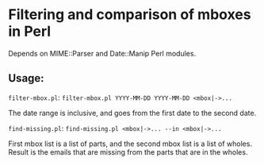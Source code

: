 # Filtering and comparison of mboxes in Perl

Depends on MIME::Parser and Date::Manip Perl modules.

## Usage:
`filter-mbox.pl`:
`filter-mbox.pl YYYY-MM-DD YYYY-MM-DD <mbox|->...`

The date range is inclusive, and goes from the first date to the second date.

`find-missing.pl`:
`find-missing.pl <mbox|->... --in <mbox|->...`

First mbox list is a list of parts, and the second mbox list is a list of wholes.
Result is the emails that are missing from the parts that are in the wholes.
